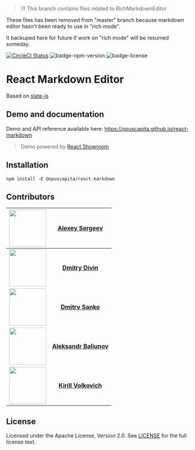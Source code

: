 > !!! This branch contains files related to RichMarkdownEditor

  These files has been removed from "master" branch because markdown editor
  hasn't been ready to use in "rich mode". 
  
  It backuped here for future if work on "rich mode" will be resumed someday.

[![CircleCI Status](https://circleci.com/gh/OpusCapita/react-markdown/tree/master.svg?style=shield&circle-token=:circle-token)](https://circleci.com/gh/OpusCapita/react-markdown)
![badge-npm-version](https://img.shields.io/npm/v/@opuscapita/react-markdown.svg) 
![badge-license](https://img.shields.io/github/license/OpusCapita/react-markdown.svg)

# React Markdown Editor 

Based on [slate-js](https://github.com/ianstormtaylor/slate)

## Demo and documentation

Demo and API reference available here: https://opuscapita.github.io/react-markdown

> Demo powered by [React Showroom](https://github.com/OpusCapita/react-showroom-client)

## Installation

`npm install -E @opuscapita/react-markdown`

## Contributors

| [<img src="https://avatars.githubusercontent.com/u/24603787?v=3" width="100px;"/>](https://github.com/asergeev-sc) | [**Alexey Sergeev**](https://github.com/asergeev-sc)     |
| :---: | :---: |
 [<img src="https://avatars.githubusercontent.com/u/24733803?v=3" width="100px;"/>](https://github.com/ddivin-sc) | [**Dmitry Divin**](https://github.com/ddivin-sc) |
 [<img src="https://avatars.githubusercontent.com/u/25082620?v=3" width="100px;"/>](https://github.com/dsanko-sc) | [**Dmitry Sanko**](https://github.com/dsanko-sc) |
  [<img src="https://avatars.githubusercontent.com/u/28590602?v=3" width="100px;"/>](https://github.com/abaliunov-sc) | [**Aleksandr Baliunov**](https://github.com/abaliunov-sc) |
| [<img src="https://avatars.githubusercontent.com/u/24652543?v=3" width="100px;"/>](https://github.com/kvolkovich-sc) | [**Kirill Volkovich**](https://github.com/kvolkovich-sc) |

## License

Licensed under the Apache License, Version 2.0. See [LICENSE](./LICENSE) for the full license text.
